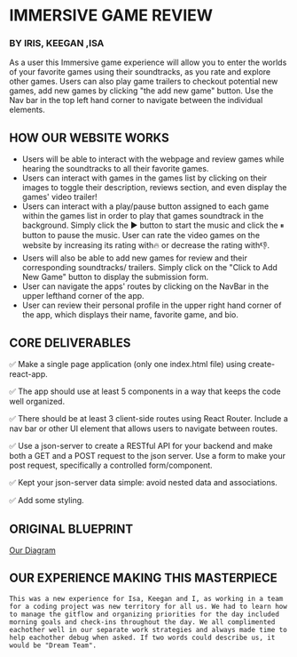 # IMMERSIVE GAME REVIEW 
### BY IRIS, KEEGAN ,ISA

As a user this Immersive game experience will allow you to enter the worlds
of your favorite games using their soundtracks, as you rate and explore other games.
Users can also play game trailers to checkout potential new games, add new games by 
clicking "the add new game" button. Use the Nav bar in the top left hand corner to navigate 
between the individual elements.



## HOW OUR WEBSITE WORKS
- Users will be able to interact with the webpage and review games while hearing the soundtracks to all their favorite games.
- Users can interact with games in the games list by clicking on their images to toggle their description, reviews section, and even display the games' video trailer!
- Users can interact with a play/pause button assigned to each game within the games list in order to play that games soundtrack in the background. Simply click the ▶️ button to start the music and click the ⏸ button to pause the music. 
User can rate the video games on the website by increasing its rating with🔥 or decrease the rating with👎.
- Users will also be able to add new games for review and their corresponding soundtracks/ trailers. Simply click on the "Click to Add New Game" button to display the submission form. 
- User can navigate the apps' routes by clicking on the NavBar in the upper lefthand corner of the app. 
- User can review their personal profile in the upper right hand corner of the app, which displays their name, favorite game, and bio. 


## CORE DELIVERABLES
✅ Make a single page application (only one index.html file) using create-react-app.

✅ The app should use at least 5 components in a way that keeps the code well organized.

✅ There should be at least 3 client-side routes using React Router. Include a nav bar or other UI element that allows users to navigate between routes.

✅ Use a json-server to create a RESTful API for your backend and make both a GET and a POST request to the json server. Use a form to make your post request, specifically a controlled form/component. 

✅ Kept your json-server data simple: avoid nested data and associations.

✅ Add some styling.


## ORIGINAL BLUEPRINT
[Our Diagram](https://www.canva.com/design/DAFGHshHRM4/dl--nwmTVYYfFsfq7H9r_Q/view?utm_content=DAFGHshHRM4&utm_campaign=designshare&utm_medium=link2&utm_source=sharebutton)


## OUR EXPERIENCE MAKING THIS MASTERPIECE
    This was a new experience for Isa, Keegan and I, as working in a team for a coding project was new territory for all us. We had to learn how to manage the gitflow and organizing priorities for the day included morning goals and check-ins throughout the day. We all complimented eachother well in our separate work strategies and always made time to help eachother debug when asked. If two words could describe us, it would be "Dream Team".       